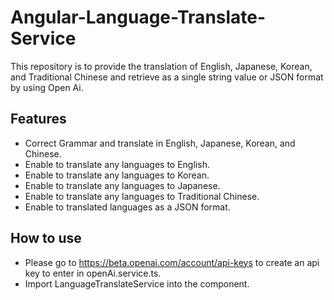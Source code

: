# Angular-Language-Translate-Service
This repository is to provide the translation of English, Japanese, Korean, and Traditional Chinese and retrieve as a single string value or JSON format by using Open Ai.

## Features
- Correct Grammar and translate in English, Japanese, Korean, and Chinese.
- Enable to translate any languages to English.
- Enable to translate any languages to Korean.
- Enable to translate any languages to Japanese.
- Enable to translate any languages to Traditional Chinese.
- Enable to translated languages as a JSON format.

## How to use
- Please go to https://beta.openai.com/account/api-keys to create an api key to enter in openAi.service.ts.
- Import LanguageTranslateService into the component.
